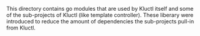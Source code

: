 This directory contains go modules that are used by Kluctl itself and some of the sub-projects of Kluctl (like template controller).
These liberary were introduced to reduce the amount of dependencies the sub-projects pull-in from Kluctl.